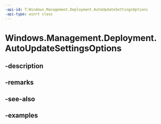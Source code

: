 ```yaml
---
-api-id: T:Windows.Management.Deployment.AutoUpdateSettingsOptions
-api-type: winrt class
---
```


# Windows.Management.Deployment.AutoUpdateSettingsOptions

<!--
public sealed class AutoUpdateSettingsOptions
-->


## -description

## -remarks

## -see-also

## -examples


